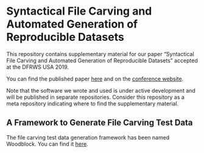 # Syntactical File Carving and Automated Generation of Reproducible Datasets
This repository contains supplementary material for our paper “Syntactical File Carving and Automated Generation of Reproducible Datasets” accepted at the DFRWS USA 2019.

You can find the published paper [here](https://www.sciencedirect.com/science/article/pii/S174228761930163X) and on the [conference website](https://dfrws.org/conferences/dfrws-usa-2019/sessions/syntactical-file-carving-and-automated-generation-reproducible).

Note that the software we wrote and used is under active development and will be published in separate repositories.
Consider this repository as a meta repository indicating where to find the supplementary material.

## A Framework to Generate File Carving Test Data
The file carving test data generation framework has been named Woodblock. You can find it [here](https://github.com/fkie-cad/woodblock).


